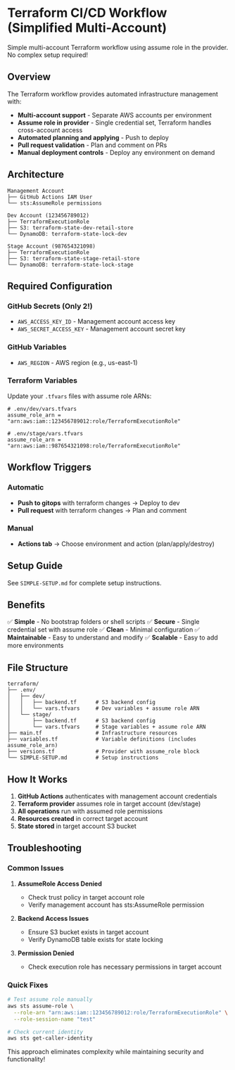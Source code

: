 # Terraform CI/CD Workflow (Simplified Multi-Account)

Simple multi-account Terraform workflow using assume role in the provider. No complex setup required!

## Overview

The Terraform workflow provides automated infrastructure management with:

- **Multi-account support** - Separate AWS accounts per environment
- **Assume role in provider** - Single credential set, Terraform handles cross-account access
- **Automated planning and applying** - Push to deploy
- **Pull request validation** - Plan and comment on PRs
- **Manual deployment controls** - Deploy any environment on demand

## Architecture

```
Management Account
├── GitHub Actions IAM User
└── sts:AssumeRole permissions

Dev Account (123456789012)
├── TerraformExecutionRole
├── S3: terraform-state-dev-retail-store
└── DynamoDB: terraform-state-lock-dev

Stage Account (987654321098)
├── TerraformExecutionRole
├── S3: terraform-state-stage-retail-store
└── DynamoDB: terraform-state-lock-stage
```

## Required Configuration

### GitHub Secrets (Only 2!)
- `AWS_ACCESS_KEY_ID` - Management account access key
- `AWS_SECRET_ACCESS_KEY` - Management account secret key

### GitHub Variables
- `AWS_REGION` - AWS region (e.g., us-east-1)

### Terraform Variables
Update your `.tfvars` files with assume role ARNs:

```hcl
# .env/dev/vars.tfvars
assume_role_arn = "arn:aws:iam::123456789012:role/TerraformExecutionRole"

# .env/stage/vars.tfvars
assume_role_arn = "arn:aws:iam::987654321098:role/TerraformExecutionRole"
```

## Workflow Triggers

### Automatic
- **Push to gitops** with terraform changes → Deploy to dev
- **Pull request** with terraform changes → Plan and comment

### Manual
- **Actions tab** → Choose environment and action (plan/apply/destroy)

## Setup Guide

See `SIMPLE-SETUP.md` for complete setup instructions.

## Benefits

✅ **Simple** - No bootstrap folders or shell scripts
✅ **Secure** - Single credential set with assume role
✅ **Clean** - Minimal configuration
✅ **Maintainable** - Easy to understand and modify
✅ **Scalable** - Easy to add more environments

## File Structure

```
terraform/
├── .env/
│   ├── dev/
│   │   ├── backend.tf      # S3 backend config
│   │   └── vars.tfvars     # Dev variables + assume role ARN
│   └── stage/
│       ├── backend.tf      # S3 backend config
│       └── vars.tfvars     # Stage variables + assume role ARN
├── main.tf                 # Infrastructure resources
├── variables.tf            # Variable definitions (includes assume_role_arn)
├── versions.tf             # Provider with assume_role block
└── SIMPLE-SETUP.md         # Setup instructions
```

## How It Works

1. **GitHub Actions** authenticates with management account credentials
2. **Terraform provider** assumes role in target account (dev/stage)
3. **All operations** run with assumed role permissions
4. **Resources created** in correct target account
5. **State stored** in target account S3 bucket

## Troubleshooting

### Common Issues

1. **AssumeRole Access Denied**
   - Check trust policy in target account role
   - Verify management account has sts:AssumeRole permission

2. **Backend Access Issues**
   - Ensure S3 bucket exists in target account
   - Verify DynamoDB table exists for state locking

3. **Permission Denied**
   - Check execution role has necessary permissions in target account

### Quick Fixes

```bash
# Test assume role manually
aws sts assume-role \
  --role-arn "arn:aws:iam::123456789012:role/TerraformExecutionRole" \
  --role-session-name "test"

# Check current identity
aws sts get-caller-identity
```

This approach eliminates complexity while maintaining security and functionality!
